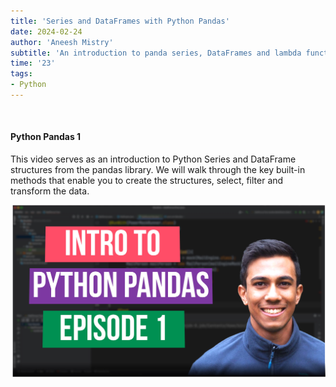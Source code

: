 ```yaml
---
title: 'Series and DataFrames with Python Pandas'
date: 2024-02-24
author: 'Aneesh Mistry'
subtitle: 'An introduction to panda series, DataFrames and lambda functions'
time: '23'
tags:
- Python
---
```


<br>
<h4>Python Pandas 1</h4>
<p>
This video serves as an introduction to Python Series and DataFrame structures from the pandas library.
We will walk through the key built-in methods that enable you to create the structures, select, filter and transform the data. 


[![YouTube video link](../images/126_panda1.jpg)](https://youtu.be/HEbZ-N_tCPo)
</p>
